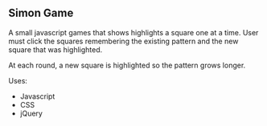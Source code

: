 ## Simon Game

A small javascript games that shows highlights a square one at a time.
User must click the squares remembering the existing pattern and the new square that was highlighted. 

At each round, a new square is highlighted so the pattern grows longer.

Uses:
 - Javascript
 - CSS
 - jQuery

